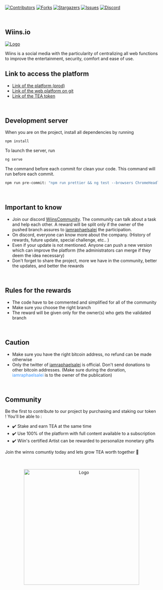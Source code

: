 [![Contributors][contributors-shield]][contributors-url]
[![Forks][forks-shield]][forks-url]
[![Stargazers][stars-shield]][stars-url]
[![Issues][issues-shield]][issues-url]
[![Discord][discord-shield]][discord-url]

<br />

<!-- Introduction -->

## Wiins.io

<a href="https://discord.gg/JXs3MxAn">
<img src="https://bafkreidprnykboxmqtpdaa3tfyjfoocqk3kiubugundqk6eevhnsrv5dxa.ipfs.dweb.link/?filename=readme-introduction.png" alt="Logo">
</a>

Wiins is a social media with the particularity of centralizing all web functions to improve the entertainment, security, comfort and ease of use.
<br />

<!-- Links -->

## Link to access the platform

- <a href="https://www.wiins.io/">Link of the platform (prod)</a>
- <a href="https://github.com/etsraphael/WiinsWebDapp">Link of the web platform on git</a>
- <a href="https://pancakeswap.finance/swap?inputCurrency=0x55d398326f99059ff775485246999027b3197955&outputCurrency=0xC959D6388058a326c59508e2beAB8Be12de4E0C3&exactAmount=50">Link of the TEA token</a>

<br />

<!-- Server -->

## Development server

When you are on the project, install all dependencies by running

```sh
npm install
```

To launch the server, run

```sh
ng serve
```

The command before each commit for clean your code. This command will run before each commit.

```sh
npm run pre-commit: "npm run prettier && ng test --browsers ChromeHeadless --watch=false && ng lint"
```

<br />

<!-- Important -->

## Important to know

- Join our discord <a href="https://discord.gg/JXs3MxAn">WiinsCommunity</a>. The community can talk about a task and help each other. A reward will be split only if the owner of the pushed branch assures to <a href="https://twitter.com/iamraphaelsalei">iamraphaelsalei</a> the participation.
- On discord, everyone can know more about the company. (History of rewards, future update, special challenge, etc.. )
- Even if your update is not mentioned. Anyone can push a new version which can improve the platform (the administrators can merge if they deem the idea necessary)
- Don't forget to share the project, more we have in the community, better the updates, and better the rewards

<br />

<!-- Rules -->

## Rules for the rewards

- The code have to be commented and simplified for all of the community
- Make sure you choose the right branch
- The reward will be given only for the owner(s) who gets the validated branch

<br />

<!-- Caution -->

## Caution

- Make sure you have the right bitcoin address, no refund can be made otherwise
- Only the twitter of <a href="https://twitter.com/iamraphaelsalei">iamraphaelsalei</a> is official. Don't send donations to other bitcoin addresses. (Make sure during the donation, <span style="color: #3794ff">iamraphaelsalei</span> is to the owner of the publication)

<br />

<!-- TEA Token -->

## Community

Be the first to contribute to our project by purchasing and staking our token !
You'll be able to :

- ✔️ Stake and earn TEA at the same time
- ✔️ Use 100% of the platform with full content available to a subscription
- ✔️ Wiin's certified Artist can be rewarded to personalize monetary gifts

Join the winns comuntiy today and lets grow TEA worth together 🚀
<br />
<br />
<br />

<p align="center">
<a href="https://discord.gg/JXs3MxAn">
<img src="https://bafybeiduul34hbu4f7rn4xpxmxjyr7oxw72tiktqla32wzotzuammycd4a.ipfs.dweb.link/?filename=readme-banner.png" alt="Logo" width="380">
</a>
</p>
<!-- MARKDOWN LINKS & IMAGES -->
<!-- https://www.markdownguide.org/basic-syntax/#reference-style-links -->

[contributors-shield]: https://img.shields.io/github/contributors/etsraphael/WiinsWebDapp.svg?style=for-the-badge
[contributors-url]: https://github.com/etsraphael/WiinsWebDapp/graphs/contributors
[forks-shield]: https://img.shields.io/github/forks/etsraphael/WiinsWebDapp.svg?style=for-the-badge
[forks-url]: https://github.com/etsraphael/WiinsWebDapp/network/members
[stars-shield]: https://img.shields.io/github/stars/etsraphael/WiinsWebDapp.svg?style=for-the-badge
[stars-url]: https://github.com/etsraphael/WiinsWebDapp/stargazers
[issues-shield]: https://img.shields.io/github/issues/etsraphael/WiinsWebDapp.svg?style=for-the-badge
[issues-url]: https://github.com/etsraphael/WiinsWebDapp/issues
[discord-shield]: https://img.shields.io/badge/-Discord-black.svg?style=for-the-badge&logo=discord&colorB=555
[discord-url]: https://discord.gg/JXs3MxAn
[product-screenshot]: images/screenshot.png
